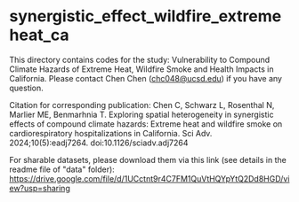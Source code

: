 # synergistic_effect_wildfire_extremeheat_ca
This directory contains codes for the study: Vulnerability to Compound Climate Hazards of Extreme Heat, Wildfire Smoke and Health Impacts in California. Please contact Chen Chen (chc048@ucsd.edu) if you have any question.

Citation for corresponding publication: Chen C, Schwarz L, Rosenthal N, Marlier ME, Benmarhnia T. Exploring spatial heterogeneity in synergistic effects of compound climate hazards: Extreme heat and wildfire smoke on cardiorespiratory hospitalizations in California. Sci Adv. 2024;10(5):eadj7264. doi:10.1126/sciadv.adj7264

For sharable datasets, please download them via this link (see details in the readme file of "data" folder): https://drive.google.com/file/d/1UCctnt9r4C7FM1QuVtHQYpYtQ2Dd8HGD/view?usp=sharing
